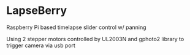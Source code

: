 # LapseBerry
Raspberry Pi based timelapse slider control w/ panning 

Using 2 stepper motors controlled by UL2003N and gphoto2 library to trigger camera via usb port 
